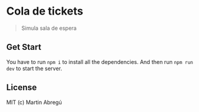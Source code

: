 # Cola de tickets

> Simula sala de espera

## Get Start

You have to run ``` npm i ``` to install all the dependencies.
And then run ``` npm run dev ``` to start the server.

## License
MIT (c) Martin Abregú